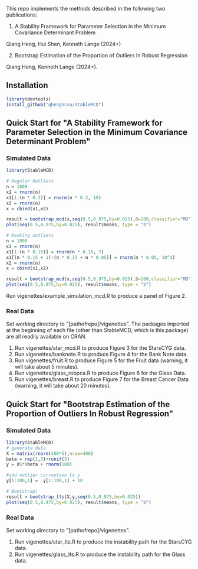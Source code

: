 This repo implements the methods described in the following two publications:

1. A Stability Framework for Parameter Selection in the Minimum Covariance Determinant Problem

Qiang Heng, Hui Shen, Kenneth Lange (2024+)

2. Bootstrap Estimation of the Proportion of Outliers In Robust Regression

Qiang Heng, Kenneth Lange (2024+).

## Installation

```R
library(devtools)
install_github("qhengncsu/StableMCD")
```
## Quick Start for "A Stability Framework for Parameter Selection in the Minimum Covariance Determinant Problem"

### Simulated Data
```R
library(StableMCD)

# Regular Outliers
n = 1000
x1 = rnorm(n)
x1[1:(n * 0.2)] = rnorm(n * 0.2, 10)
x2 = rnorm(n)
x = cbind(x1,x2)

result = bootstrap_mcd(x,seq(0.5,0.975,by=0.025),B=200,classifier="MD")
plot(seq(0.5,0.975,by=0.025), result$means, type = "b")

# Masking outliers
n = 1000
x1 = rnorm(n)
x1[1:(n * 0.15)] = rnorm(n * 0.15, 7)
x1[(n * 0.15 + 1):(n * 0.15 + n * 0.05)] = rnorm(n * 0.05, 10^3)
x2 = rnorm(n)
x = cbind(x1,x2)

result = bootstrap_mcd(x,seq(0.5,0.975,by=0.025),B=200,classifier="MD")
plot(seq(0.5,0.975,by=0.025), result$means, type = "b")
```
Run vigenettes/example_simulation_mcd.R to produce a panel of Figure 2.


### Real Data
Set working directory to "[pathofrepo]/vigenettes". The packages imported at the
beginning of each file (other than StableMCD, which is this package) are all 
readily available on CRAN.
1. Run vigenettes/star_mcd.R to produce Figure 3 for the StarsCYG data.
2. Run vigenettes/banknote.R to produce Figure 4 for the Bank Note data.
3. Run vigenettes/fruit.R to produce Figure 5 for the Fruit data (warning, it will
take about 5 minutes).
4. Run vigenettes/glass_robpca.R to produce Figure 6 for the Glass Data.
5. Run vigenettes/breast.R to produce Figure 7 for the Breast Cancer Data (warning, 
it will take about 20 minutes).


## Quick Start for "Bootstrap Estimation of the Proportion of Outliers In Robust Regression"

### Simulated Data
```R
library(StableMCD)
# generate data
X = matrix(rnorm(400*5),nrow=400)
beta = rep(1,5)+runif(5)
y = X%*%beta + rnorm(100)

#add outlier corruption to y
y[1:100,1] =  y[1:100,1] + 10

# Bootstrap!
result = bootstrap_lts(X,y,seq(0.5,0.975,by=0.025))
plot(seq(0.5,0.975,by=0.025), result$means, type = "b")
```

### Real Data
Set working directory to "[pathofrepo]/vigenettes".
1. Run vigenettes/star_lts.R to produce the instability path for the StarsCYG data.
2. Run vigenettes/glass_lts.R to produce the instability path for the Glass data.
